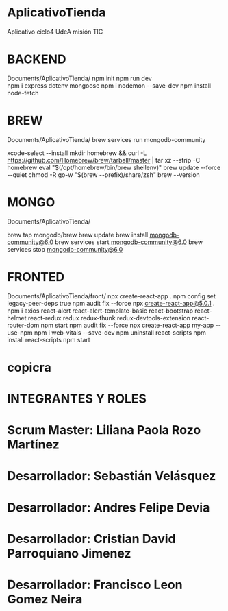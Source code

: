 # AplicativoTienda
Aplicativo ciclo4 UdeA misión TIC

# BACKEND
Documents/AplicativoTienda/
npm init
npm run dev  
npm i express dotenv mongoose
npm i nodemon --save-dev
npm install node-fetch
<!-- Correr servidor bases de datos -->

# BREW
Documents/AplicativoTienda/
brew services run mongodb-community  
<!-- Install and update brew -->
xcode-select --install
mkdir homebrew && curl -L https://github.com/Homebrew/brew/tarball/master | tar xz --strip -C homebrew
eval "$(/opt/homebrew/bin/brew shellenv)"
brew update --force --quiet
chmod -R go-w "$(brew --prefix)/share/zsh"
brew --version
 
 # MONGO
 Documents/AplicativoTienda/
<!-- Install and update mongodb  -->
brew tap mongodb/brew
brew update
brew install mongodb-community@6.0
brew services start mongodb-community@6.0
brew services stop mongodb-community@6.0

# FRONTED 
Documents/AplicativoTienda/front/
npx create-react-app .
npm config set legacy-peer-deps true
npm audit fix --force 
npx create-react-app@5.0.1 .    
npm i axios react-alert react-alert-template-basic react-bootstrap react-helmet react-redux redux redux-thunk redux-devtools-extension react-router-dom 
npm start
npm audit fix --force 
npx create-react-app my-app --use-npm
npm i web-vitals --save-dev
npm uninstall react-scripts 
npm install react-scripts
npm start
# copicra

# INTEGRANTES Y ROLES


# Scrum Master: Liliana Paola Rozo Martínez
# Desarrollador: Sebastián Velásquez 
# Desarrollador: Andres Felipe Devia
# Desarrollador: Cristian David Parroquiano Jimenez
# Desarrollador: Francisco Leon Gomez Neira
